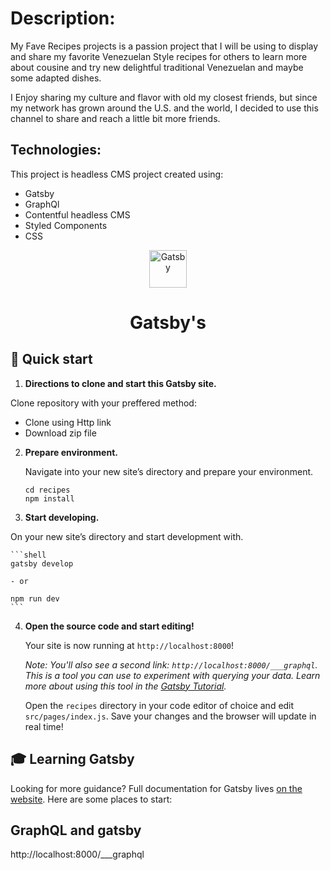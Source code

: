 # Description: 

My Fave Recipes projects is a passion project that I will be using to display and share my favorite Venezuelan Style recipes for others to learn more about cousine and try new delightful traditional Venezuelan and maybe some adapted dishes. 

I Enjoy sharing my culture and flavor with old my closest friends, but since my network has grown around the U.S. and the world, I decided to use this channel to share and reach a little bit more friends.

## Technologies: 

This project is headless CMS project created using: 

- Gatsby
- GraphQl
- Contentful headless CMS
- Styled Components
- CSS


<p align="center">
  <a href="https://www.gatsbyjs.com">
    <img alt="Gatsby" src="https://www.gatsbyjs.com/Gatsby-Monogram.svg" width="60" />
  </a>
</p>
<h1 align="center">
  Gatsby's
</h1>

## 🚀 Quick start

1.  **Directions to clone and start this Gatsby site.**

  Clone repository with your preffered method: 
  - Clone using Http link
  - Download zip file

2.  **Prepare environment.**

    Navigate into your new site’s directory and prepare your environment.

    ```shell
    cd recipes
    npm install
    ```
    
3.  **Start developing.**

   On your new site’s directory and start development with.

    ```shell
    gatsby develop
    
    - or 
    
    npm run dev
    ```
    
4.  **Open the source code and start editing!**

    Your site is now running at `http://localhost:8000`!

    _Note: You'll also see a second link: _`http://localhost:8000/___graphql`_. This is a tool you can use to experiment with querying your data. Learn more about using this tool in the [Gatsby Tutorial](https://www.gatsbyjs.com/docs/tutorial/part-4/#use-graphiql-to-explore-the-data-layer-and-write-graphql-queries)._

    Open the `recipes` directory in your code editor of choice and edit `src/pages/index.js`. Save your changes and the browser will update in real time!

## 🎓 Learning Gatsby

Looking for more guidance? Full documentation for Gatsby lives [on the website](https://www.gatsbyjs.com/). Here are some places to start:

## GraphQL and gatsby

http://localhost:8000/\_\_\_graphql
